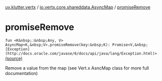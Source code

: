 [uy.klutter.vertx](../index.md) / [io.vertx.core.shareddata.AsyncMap](index.md) / [promiseRemove](.)


# promiseRemove
`fun <K&nbsp;:&nbsp;Any, V> AsyncMap<K,&nbsp;V>.promiseRemove(key:&nbsp;K): Promise<V,&nbsp;[Exception](http://docs.oracle.com/javase/6/docs/api/java/lang/Exception.html)>` [(source)](https://github.com/kohesive/klutter/blob/master/vertx3-jdk8/src/main/kotlin/uy/klutter/vertx/VertxSharedData.kt#L173)

Remove a value from the map (see Vert.x AsncMap class for more full documentation)


